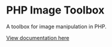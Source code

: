 # PHP Image Toolbox

A toolbox for image manipulation in PHP.

[View documentation here](https://php-image-toolbox-docs.now.sh/)
